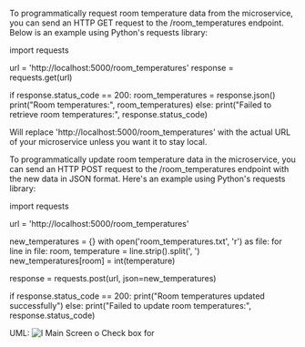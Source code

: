 To programmatically request room temperature data from the microservice, you can send an HTTP GET request to the /room_temperatures endpoint. Below is an example using Python's requests library:

import requests

url = 'http://localhost:5000/room_temperatures'
response = requests.get(url)

if response.status_code == 200:
    room_temperatures = response.json()
    print("Room temperatures:", room_temperatures)
else:
    print("Failed to retrieve room temperatures:", response.status_code)
    
Will replace 'http://localhost:5000/room_temperatures' with the actual URL of your microservice unless you want it to stay local.

To programmatically update room temperature data in the microservice, you can send an HTTP POST request to the /room_temperatures endpoint with the new data in JSON format. Here's an example using Python's requests library:

import requests

url = 'http://localhost:5000/room_temperatures'

new_temperatures = {}
with open('room_temperatures.txt', 'r') as file:
    for line in file:
        room, temperature = line.strip().split(', ')
        new_temperatures[room] = int(temperature)

response = requests.post(url, json=new_temperatures)

if response.status_code == 200:
    print("Room temperatures updated successfully")
else:
    print("Failed to update room temperatures:", response.status_code)

UML:
![I Main Screen o Check box for](https://github.com/JasmanD22/CS361/assets/122345230/f606f2fd-9844-4d01-81a1-5b2d752eec59)

